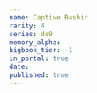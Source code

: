 ```yaml
---
name: Captive Bashir
rarity: 4
series: ds9
memory_alpha:
bigbook_tier: -1
in_portal: true
date:
published: true
---
```



